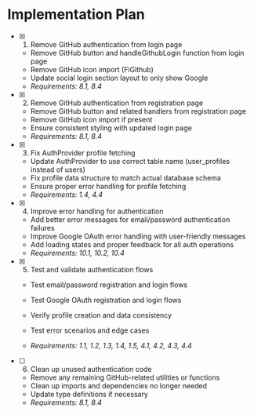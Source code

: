 # Implementation Plan

- [x] 1. Remove GitHub authentication from login page



  - Remove GitHub button and handleGithubLogin function from login page
  - Remove GitHub icon import (FiGithub)
  - Update social login section layout to only show Google
  - _Requirements: 8.1, 8.4_

- [x] 2. Remove GitHub authentication from registration page
  - Remove GitHub button and related handlers from registration page
  - Remove GitHub icon import if present
  - Ensure consistent styling with updated login page
  - _Requirements: 8.1, 8.4_

- [x] 3. Fix AuthProvider profile fetching
  - Update AuthProvider to use correct table name (user_profiles instead of users)
  - Fix profile data structure to match actual database schema
  - Ensure proper error handling for profile fetching
  - _Requirements: 1.4, 4.4_

- [x] 4. Improve error handling for authentication
  - Add better error messages for email/password authentication failures
  - Improve Google OAuth error handling with user-friendly messages
  - Add loading states and proper feedback for all auth operations
  - _Requirements: 10.1, 10.2, 10.4_

- [x] 5. Test and validate authentication flows
  - Test email/password registration and login flows
  - Test Google OAuth registration and login flows
  - Verify profile creation and data consistency
  - Test error scenarios and edge cases


  - _Requirements: 1.1, 1.2, 1.3, 1.4, 1.5, 4.1, 4.2, 4.3, 4.4_

- [ ] 6. Clean up unused authentication code
  - Remove any remaining GitHub-related utilities or functions
  - Clean up imports and dependencies no longer needed
  - Update type definitions if necessary
  - _Requirements: 8.1, 8.4_